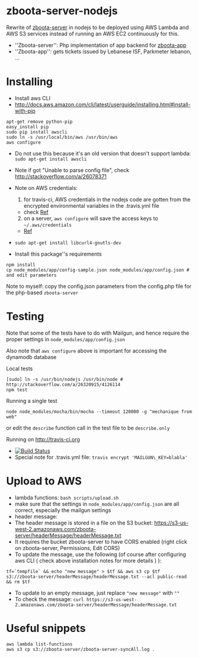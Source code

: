# zboota-server-nodejs
Rewrite of [zboota-server](https://github.com/shadiakiki1986/zboota-server) in nodejs to be deployed using AWS Lambda and AWS S3 services instead of running an AWS EC2 continuously for this.
* ''Zboota-server'': Php implementation of app backend for [zboota-app](https://github.com/shadiakiki1986/zboota-app)
* ''Zboota-app'': gets tickets issued by Lebanese ISF, Parkmeter lebanon, ...

# Installing
* Install aws CLI
 * http://docs.aws.amazon.com/cli/latest/userguide/installing.html#install-with-pip
```
apt-get remove python-pip
easy_install pip
sudo pip install awscli
sudo ln -s /usr/local/bin/aws /usr/bin/aws
aws configure
```
 * Do not use this because it's an old version that doesn't support lambda: `sudo apt-get install awscli`
 * Note if got "Unable to parse config file", check http://stackoverflow.com/a/26078371
 * Note on AWS credentials:
   1. for travis-ci, AWS credentials in the nodejs code are gotten from the encrypted environmental variables in the .travis.yml file
     * check [Ref](http://docs.aws.amazon.com/AWSJavaScriptSDK/guide/node-configuring.html#Credentials_from_Environment_Variables)
   2. on a server, `aws configure` will save the access keys to `~/.aws/credentials`
     * [Ref](http://docs.aws.amazon.com/sdk-for-javascript/v2/developer-guide/getting-started-nodejs.html#getting-started-nodejs-configure-keys)

* `sudo apt-get install libcurl4-gnutls-dev`
* Install this package''s requirements
```
npm install
cp node_modules/app/config-sample.json node_modules/app/config.json # and edit parameters
```

Note to myself: copy the config.json parameters from the config.php file for the php-based `zboota-server`

# Testing
Note that some of the tests have to do with Mailgun, and hence require the proper settings in `node_modules/app/config.json`

Also note that `aws configure` above is important for accessing the dynamodb database

Local tests

    [sudo] ln -s /usr/bin/nodejs /usr/bin/node # http://stackoverflow.com/a/26320915/4126114
    npm test

Running a single test

    node node_modules/mocha/bin/mocha --timeout 120000 -g "mechanique from web"

or edit the `describe` function call in the test file to be `describe.only`

Running on http://travis-ci.org
* [![Build Status](https://secure.travis-ci.org/shadiakiki1986/zboota-server-nodejs.png)](http://travis-ci.org/shadiakiki1986/zboota-server-nodejs)
* Special note for .travis.yml file: `travis encrypt 'MAILGUN\_KEY=blabla'`

# Upload to AWS
* lambda functions: `bash scripts/upload.sh`
 * make sure that the settings in `node_modules/app/config.json` are all correct, especially the mailgun settings
* header message:
 * The header message is stored in a file on the S3 bucket: https://s3-us-west-2.amazonaws.com/zboota-server/headerMessage/headerMessage.txt
 * It requires the bucket zboota-server to have CORS enabled (right click on zboota-server, Permissions, Edit CORS)
 * To update the message, use the following (of course after configuring aws CLI ( check above installation notes for more details ) ):
```
tf=`tempfile` && echo "new message" > $tf && aws s3 cp $tf s3://zboota-server/headerMessage/headerMessage.txt --acl public-read && rm $tf
```
 * To update to an empty message, just replace `"new message"` with `""`
 * To check the message: `curl https://s3-us-west-2.amazonaws.com/zboota-server/headerMessage/headerMessage.txt`

# Useful snippets

    aws lambda list-functions
    aws s3 cp s3://zboota-server/zboota-server-syncAll.log .

